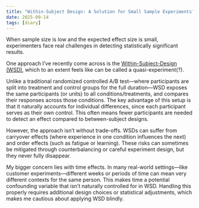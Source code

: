 ```yaml
---
title: "Within-Subject Design: A Solution for Small Sample Experiments?"
date: 2025-09-14
tags: [diary]
---
```


When sample size is low and the expected effect size is small, experimenters face real challenges in detecting statistically significant results.

One approach I’ve recently come across is the [Within-Subject-Design (WSD)](https://www.simplypsychology.org/within-subjects-design.html), which to an extent feels like can be called a quasi-experiment(?). 

Unlike a traditional randomized controlled A/B test—where participants are split into treatment and control groups for the full duration—WSD exposes the same participants (or units) to all conditions/treatments, and compares their responses across those conditions. The key advantage of this setup is that it naturally accounts for individual differences, since each participant serves as their own control. This often means fewer participants are needed to detect an effect compared to between-subject designs.

However, the approach isn’t without trade-offs. WSDs can suffer from carryover effects (where experience in one condition influences the next) and order effects (such as fatigue or learning). These risks can sometimes be mitigated through counterbalancing or careful experiment design, but they never fully disappear.

My bigger concern lies with time effects. In many real-world settings—like customer experiments—different weeks or periods of time can mean very different contexts for the same person. This makes time a potential confounding variable that isn’t naturally controlled for in WSD. Handling this properly requires additional design choices or statistical adjustments, which makes me cautious about applying WSD blindly.

